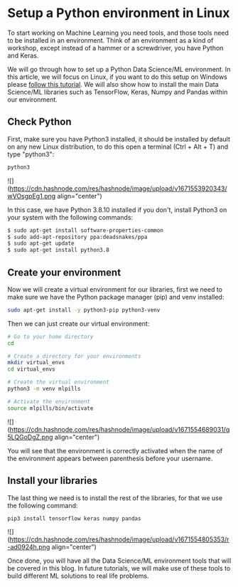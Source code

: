 # Setup a Python environment in Linux

To start working on Machine Learning you need tools, and those tools need to be installed in an environment. Think of an environment as a kind of workshop, except instead of a hammer or a screwdriver, you have Python and Keras.

We will go through how to set up a Python Data Science/ML environment. In this article, we will focus on Linux, if you want to do this setup on Windows please [follow this tutorial](https://mlpills.hashnode.dev/setup-environment-in-windows). We will also show how to install the main Data Science/ML libraries such as TensorFlow, Keras, Numpy and Pandas within our environment.

## Check Python

First, make sure you have Python3 installed, it should be installed by default on any new Linux distribution, to do this open a terminal (Ctrl + Alt + T) and type "python3":

```bash
python3
```

![](https://cdn.hashnode.com/res/hashnode/image/upload/v1671553920343/wVOsgpEg1.png align="center")

In this case, we have Python 3.8.10 installed if you don't, install Python3 on your system with the following commands:

```bash
$ sudo apt-get install software-properties-common
$ sudo add-apt-repository ppa:deadsnakes/ppa
$ sudo apt-get update
$ sudo apt-get install python3.8
```

## Create your environment

Now we will create a virtual environment for our libraries, first we need to make sure we have the Python package manager (pip) and venv installed:

```bash
sudo apt-get install -y python3-pip python3-venv
```

Then we can just create our virtual environment:

```bash
# Go to your home directory
cd

# Create a directory for your environments 
mkdir virtual_envs
cd virtual_envs

# Create the virtual environment
python3 -m venv mlpills

# Activate the environment
source mlpills/bin/activate
```

![](https://cdn.hashnode.com/res/hashnode/image/upload/v1671554689031/q5LQGoDgZ.png align="center")

You will see that the environment is correctly activated when the name of the environment appears between parenthesis before your username.

## Install your libraries

The last thing we need is to install the rest of the libraries, for that we use the following command:

```bash
pip3 install tensorflow keras numpy pandas
```

![](https://cdn.hashnode.com/res/hashnode/image/upload/v1671554805353/r-ad0924h.png align="center")

Once done, you will have all the Data Science/ML environment tools that will be covered in this blog. In future tutorials, we will make use of these tools to build different ML solutions to real life problems.